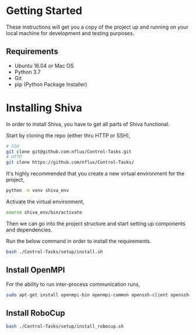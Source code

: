 # Getting Started

These instructions will get you a copy of the project up and running on your local machine for development and testing purposes.

## Requirements
* Ubuntu 16.04 or Mac OS
* Python 3.7
* Git
* pip (Python Package Installer)

# Installing Shiva

In order to install Shiva, you have to get all parts of Shiva functional. 

Start by cloning the repo (either thru HTTP or SSH),

```bash
# SSH
git clone git@github.com:nflux/Control-Tasks.git
# HTTP
git clone https://github.com/nflux/Control-Tasks/
```

It's highly recommended that you create a new virtual environment for the project,

```bash
python -m venv shiva_env
```

Activate the virtual environment,

```bash
source shiva_env/bin/activate
```

Then we can go into the project structure and start setting up components and dependencies. 

Run the below command in order to install the requirements.
```bash
bash ./Control-Tasks/setup/install.sh
```

## Install OpenMPI

For the ability to run inter-process communication runs,
```bash
sudo apt-get install openmpi-bin openmpi-common openssh-client openssh-server libopenmpi1.3 libopenmpi-dbg libopenmpi-dev
```

## Install RoboCup

```bash
bash ./Control-Tasks/setup/install_robocup.sh
```
